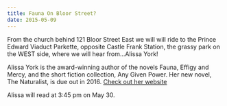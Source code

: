 ```yaml
---
title: Fauna On Bloor Street?
date: 2015-05-09
---
```


From the church behind 121 Bloor Street East we will will ride to the Prince Edward Viaduct Parkette, opposite Castle Frank Station, the grassy park on the WEST side, where we will hear from…Alissa York!

Alissa York is the award-winning author of the novels Fauna, Effigy and Mercy, and the short fiction collection, Any Given Power. Her new novel, The Naturalist, is due out in 2016. [Check out her website](http://alissayork.com)

Alissa will read at 3:45 pm on May 30.
